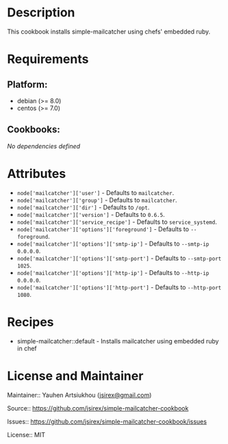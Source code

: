 # Description

This cookbook installs simple-mailcatcher using chefs' embedded ruby.

# Requirements

## Platform:

* debian (>= 8.0)
* centos (>= 7.0)

## Cookbooks:

*No dependencies defined*

# Attributes

* `node['mailcatcher']['user']` -  Defaults to `mailcatcher`.
* `node['mailcatcher']['group']` -  Defaults to `mailcatcher`.
* `node['mailcatcher']['dir']` -  Defaults to `/opt`.
* `node['mailcatcher']['version']` -  Defaults to `0.6.5`.
* `node['mailcatcher']['service_recipe']` -  Defaults to `service_systemd`.
* `node['mailcatcher']['options']['foreground']` -  Defaults to `--foreground`.
* `node['mailcatcher']['options']['smtp-ip']` -  Defaults to `--smtp-ip 0.0.0.0`.
* `node['mailcatcher']['options']['smtp-port']` -  Defaults to `--smtp-port 1025`.
* `node['mailcatcher']['options']['http-ip']` -  Defaults to `--http-ip 0.0.0.0`.
* `node['mailcatcher']['options']['http-port']` -  Defaults to `--http-port 1080`.

# Recipes

* simple-mailcatcher::default - Installs mailcatcher using embedded ruby in chef

# License and Maintainer

Maintainer:: Yauhen Artsiukhou (<jsirex@gmail.com>)

Source:: https://github.com/jsirex/simple-mailcatcher-cookbook

Issues:: https://github.com/jsirex/simple-mailcatcher-cookbook/issues

License:: MIT
